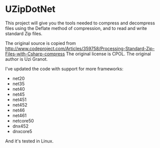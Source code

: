 # UZipDotNet
This project will give you the tools needed to compress and decompress files using the Deflate method of compression, and to read and write standard Zip files.

The original source is copied from http://www.codeproject.com/Articles/359758/Processing-Standard-Zip-Files-with-Csharp-compress
The original license is CPOL.
The original author is Uzi Granot.

I've updated the code with support for more frameworks:
* net20
* net35
* net40
* net45
* net451
* net452
* net46
* net461
* netcore50
* dnx452
* dnxcore5

And it's tested in Linux.
